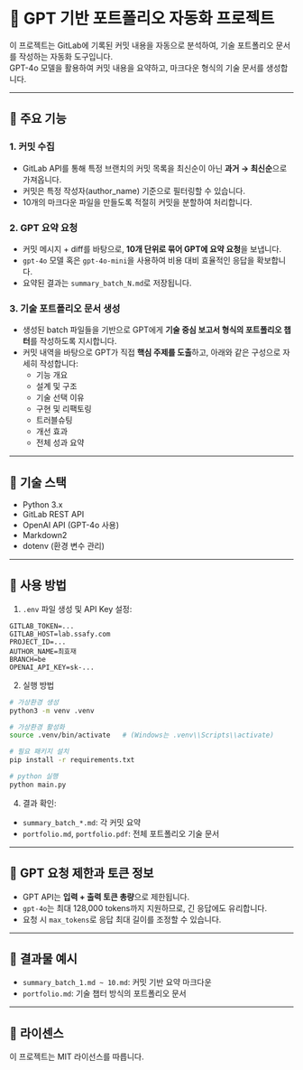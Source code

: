 
# 🧠 GPT 기반 포트폴리오 자동화 프로젝트

이 프로젝트는 GitLab에 기록된 커밋 내용을 자동으로 분석하여, 기술 포트폴리오 문서를 작성하는 자동화 도구입니다.  
GPT-4o 모델을 활용하여 커밋 내용을 요약하고, 마크다운 형식의 기술 문서를 생성합니다.

---

## 📌 주요 기능

### 1. 커밋 수집
- GitLab API를 통해 특정 브랜치의 커밋 목록을 최신순이 아닌 **과거 → 최신순**으로 가져옵니다.
- 커밋은 특정 작성자(author_name) 기준으로 필터링할 수 있습니다.
- 10개의 마크다운 파일을 만들도록 적절히 커밋을 분할하여 처리합니다.

### 2. GPT 요약 요청
- 커밋 메시지 + diff를 바탕으로, **10개 단위로 묶어 GPT에 요약 요청**을 보냅니다.
- `gpt-4o` 모델 혹은 `gpt-4o-mini`을 사용하여 비용 대비 효율적인 응답을 확보합니다.
- 요약된 결과는 `summary_batch_N.md`로 저장됩니다.

### 3. 기술 포트폴리오 문서 생성
- 생성된 batch 파일들을 기반으로 GPT에게 **기술 중심 보고서 형식의 포트폴리오 챕터**를 작성하도록 지시합니다.
- 커밋 내역을 바탕으로 GPT가 직접 **핵심 주제를 도출**하고, 아래와 같은 구성으로 자세히 작성합니다:
  - 기능 개요
  - 설계 및 구조
  - 기술 선택 이유
  - 구현 및 리팩토링
  - 트러블슈팅
  - 개선 효과
  - 전체 성과 요약

---

## 🧩 기술 스택

- Python 3.x
- GitLab REST API
- OpenAI API (GPT-4o 사용)
- Markdown2
- dotenv (환경 변수 관리)

---

## 🧪 사용 방법

1. `.env` 파일 생성 및 API Key 설정:

```
GITLAB_TOKEN=...
GITLAB_HOST=lab.ssafy.com
PROJECT_ID=...
AUTHOR_NAME=최효재
BRANCH=be
OPENAI_API_KEY=sk-...
```

2. 실행 방법

```bash
# 가상환경 생성
python3 -m venv .venv

# 가상환경 활성화
source .venv/bin/activate   # (Windows는 .venv\\Scripts\\activate)

# 필요 패키지 설치
pip install -r requirements.txt

# python 실행
python main.py
```

4. 결과 확인:
- `summary_batch_*.md`: 각 커밋 요약
- `portfolio.md`, `portfolio.pdf`: 전체 포트폴리오 기술 문서

---

## 🧠 GPT 요청 제한과 토큰 정보

- GPT API는 **입력 + 출력 토큰 총량**으로 제한됩니다.
- `gpt-4o`는 최대 128,000 tokens까지 지원하므로, 긴 응답에도 유리합니다.
- 요청 시 `max_tokens`로 응답 최대 길이를 조정할 수 있습니다.

---

## 📄 결과물 예시

- `summary_batch_1.md ~ 10.md`: 커밋 기반 요약 마크다운
- `portfolio.md`: 기술 챕터 방식의 포트폴리오 문서

---

## 🪪 라이센스

이 프로젝트는 MIT 라이선스를 따릅니다.
